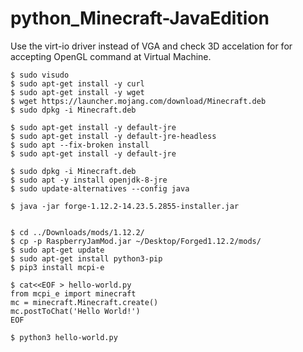 # python_Minecraft-JavaEdition


Use the virt-io driver instead of VGA and check 3D accelation for for accepting OpenGL command at Virtual Machine.

```
$ sudo visudo
$ sudo apt-get install -y curl
$ sudo apt-get install -y wget
$ wget https://launcher.mojang.com/download/Minecraft.deb
$ sudo dpkg -i Minecraft.deb 

$ sudo apt-get install -y default-jre
$ sudo apt-get install -y default-jre-headless
$ sudo apt --fix-broken install
$ sudo apt-get install -y default-jre

$ sudo dpkg -i Minecraft.deb 
$ sudo apt -y install openjdk-8-jre
$ sudo update-alternatives --config java

$ java -jar forge-1.12.2-14.23.5.2855-installer.jar 


$ cd ../Downloads/mods/1.12.2/
$ cp -p RaspberryJamMod.jar ~/Desktop/Forged1.12.2/mods/
$ sudo apt-get update
$ sudo apt-get install python3-pip
$ pip3 install mcpi-e
   
$ cat<<EOF > hello-world.py 
from mcpi_e import minecraft
mc = minecraft.Minecraft.create()
mc.postToChat('Hello World!')
EOF

$ python3 hello-world.py 
```
